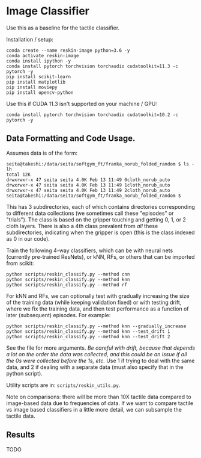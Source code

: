 # Image Classifier

Use this as a baseline for the tactile classifier.

Installation / setup:

```
conda create --name reskin-image python=3.6 -y
conda activate reskin-image
conda install ipython -y 
conda install pytorch torchvision torchaudio cudatoolkit=11.3 -c pytorch -y
pip install scikit-learn
pip install matplotlib
pip install moviepy
pip install opencv-python
```

Use this if CUDA 11.3 isn't supported on your machine / GPU:

```
conda install pytorch torchvision torchaudio cudatoolkit=10.2 -c pytorch -y
```


## Data Formatting and Code Usage.

Assumes data is of the form:

```
seita@takeshi:/data/seita/softgym_ft/franka_norub_folded_random $ ls -lh
total 12K
drwxrwxr-x 47 seita seita 4.0K Feb 13 11:49 0cloth_norub_auto
drwxrwxr-x 47 seita seita 4.0K Feb 13 11:49 1cloth_norub_auto
drwxrwxr-x 47 seita seita 4.0K Feb 13 11:49 2cloth_norub_auto
seita@takeshi:/data/seita/softgym_ft/franka_norub_folded_random $
```

This has 3 subdirectories, each of which contains directories corresponding to
different data collections (we sometimes call these "episodes" or "trials"). The
class is based on the gripper touching and getting 0, 1, or 2 cloth layers.
There is also a 4th class prevalent from *all* these subdirectories, indicating
when the gripper is open (this is the class indexed as 0 in our code).

Train the following 4-way classifiers, which can be with neural nets (currently
pre-trained ResNets), or kNN, RFs, or others that can be imported from scikit:

```
python scripts/reskin_classify.py --method cnn
python scripts/reskin_classify.py --method knn
python scripts/reskin_classify.py --method rf
```

For kNN and RFs, we can optionally test with gradually increasing the size of
the training data (while keeping validation fixed) or with testing drift, where
we fix the training data, and then test performance as a function of later
(subsequent) episodes. For example:

```
python scripts/reskin_classify.py --method knn --gradually_increase
python scripts/reskin_classify.py --method knn --test_drift 1
python scripts/reskin_classify.py --method knn --test_drift 2
```

See the file for more arguments. *Be careful with drift, because that depends a
lot on the order the data was collected, and this could be an issue if all the
0s were collected before the 1s, etc.* Use 1 if trying to deal with the same
data, and 2 if dealing with a separate data (must also specify that in the
python script).

Utility scripts are in: `scripts/reskin_utils.py`.

Note on comparisons: there will be more than 10X tactile data compared to
image-based data due to frequencies of data. If we want to compare tactile vs
image based classifiers in a little more detail, we can subsample the tactile
data.


## Results

TODO



